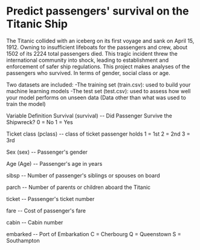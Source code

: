 # Predict passengers' survival on the Titanic Ship

The Titanic collided with an iceberg on its first voyage and sank on April 15, 1912. Owning to insufficient lifeboats for the passengers and crew, about 1502 of its 2224 total passengers died. This tragic incident threw the international community into shock, leading to establishment and enforcement of safer ship regulations. This project makes analyses of the passengers who survived. In terms of gender, social class or age.

Two datasets are included:
-The training set (train.csv): used to build your machine learning models
-The test set (test.csv): used to assess how well your model performs on unseen data (Data other than what was used to train the model)

Variable Definition
Survival (survival) -- Did Passenger Survive the Shipwreck?
0 = No
1 = Yes 

Ticket class (pclass) -- class of ticket passenger holds
1 = 1st
2 = 2nd
3 = 3rd

Sex (sex) -- Passenger's gender

Age (Age) -- Passenger's age in years 

sibsp -- Number of passenger's siblings or spouses on board

parch -- Number of parents or children aboard the Titanic

ticket -- Passenger's ticket number

fare -- Cost of passenger's fare

cabin -- Cabin number 

embarked -- Port of Embarkation 
C = Cherbourg
Q = Queenstown
S = Southampton

